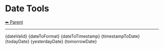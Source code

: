 # Date Tools

<!-- TEMPLATE header 2 -->
[⬅ Parent ](../index.md)
<hr />

{dateValid}
{dateToFormat}
{dateToTimestamp}
{timestampToDate}
{todayDate}
{yesterdayDate}
{tomorrowDate}
